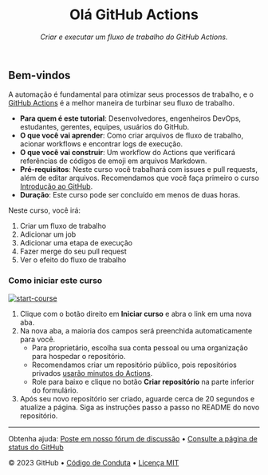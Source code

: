 <header>

# Olá GitHub Actions

_Criar e executar um fluxo de trabalho do GitHub Actions._

</header>

## Bem-vindos

A automação é fundamental para otimizar seus processos de trabalho, e o [GitHub Actions](https://docs.github.com/pt/actions) é a melhor maneira de turbinar seu fluxo de trabalho.

- **Para quem é este tutorial**: Desenvolvedores, engenheiros DevOps, estudantes, gerentes, equipes, usuários do GitHub.
- **O que você vai aprender**: Como criar arquivos de fluxo de trabalho, acionar workflows e encontrar logs de execução.
- **O que você vai construir**: Um workflow do Actions que verificará referências de códigos de emoji em arquivos Markdown.
- **Pré-requisitos**: Neste curso você trabalhará com issues e pull requests, além de editar arquivos. Recomendamos que você faça primeiro o curso [Introdução ao GitHub](https://github.com/skills/introduction-to-github).
- **Duração**: Este curso pode ser concluído em menos de duas horas.

Neste curso, você irá:

1. Criar um fluxo de trabalho
2. Adicionar um job
3. Adicionar uma etapa de execução
4. Fazer merge do seu pull request
5. Ver o efeito do fluxo de trabalho

### Como iniciar este curso

[![start-course](https://user-images.githubusercontent.com/1221423/235727646-4a590299-ffe5-480d-8cd5-8194ea184546.svg)](https://github.com/new?template_owner=dev-pods&template_name=hello-github-actions&owner=%40me&name=skills-hello-github-actions&description=My+clone+repository&visibility=public)

1. Clique com o botão direito em **Iniciar curso** e abra o link em uma nova aba.
2. Na nova aba, a maioria dos campos será preenchida automaticamente para você.
   - Para proprietário, escolha sua conta pessoal ou uma organização para hospedar o repositório.
   - Recomendamos criar um repositório público, pois repositórios privados [usarão minutos do Actions](https://docs.github.com/pt/billing/managing-billing-for-github-actions/about-billing-for-github-actions).
   - Role para baixo e clique no botão **Criar repositório** na parte inferior do formulário.
3. Após seu novo repositório ser criado, aguarde cerca de 20 segundos e atualize a página. Siga as instruções passo a passo no README do novo repositório.

<footer>

---

Obtenha ajuda: [Poste em nosso fórum de discussão](https://github.com/orgs/skills/discussions/categories/hello-github-actions) &bull; [Consulte a página de status do GitHub](https://www.githubstatus.com/)

&copy; 2023 GitHub &bull; [Código de Conduta](https://www.contributor-covenant.org/version/2/1/code_of_conduct/code_of_conduct.md) &bull; [Licença MIT](https://gh.io/mit)

</footer>
